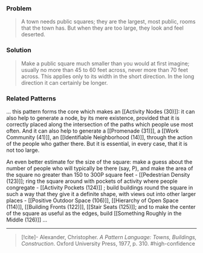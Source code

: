 ### Problem
>A town needs public squares; they are the largest, most public, rooms that the town has. But when they are too large, they look and feel deserted.

### Solution
>Make a public square much smaller than you would at first imagine; usually no more than 45 to 60 feet across, never more than 70 feet across. This applies only to its width in the short direction. In the long direction it can certainly be longer.

### Related Patterns
... this pattern forms the core which makes an [[Activity Nodes (30)]]: it can also help to generate a node, by its mere existence, provided that it is correctly placed along the intersection of the paths which people use most often. And it can also help to generate a [[Promenade (31)]], a [[Work Community (41)]], an [[Identifiable Neighborhood (14)]], through the action of the people who gather there. But it is essential, in every case, that it is not too large.

An even better estimate for the size of the square: make a guess about the number of people who will typically be there (say, P), and make the area of the square no greater than 150 to 300P square feet - [[Pedestrian Density (123)]]; ring the square around with pockets of activity where people congregate - [[Activity Pockets (124)]] ; build buildings round the square in such a way that they give it a definite shape, with views out into other larger places - [[Positive Outdoor Space (106)]], [[Hierarchy of Open Space (114)]], [[Building Fronts (122)]], [[Stair Seats (125)]]; and to make the center of the square as useful as the edges, build [[Something Roughly in the Middle (126)]] ...

---

> [!cite]- Alexander, Christopher. _A Pattern Language: Towns, Buildings, Construction_. Oxford University Press, 1977, p. 310.
> #high-confidence 